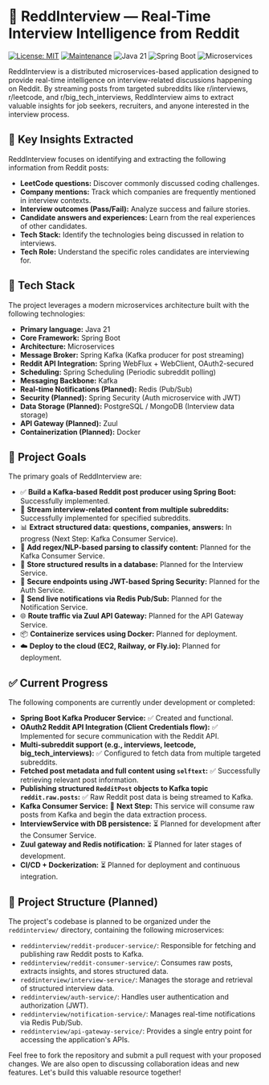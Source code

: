 # 🧠 ReddInterview — Real-Time Interview Intelligence from Reddit

[![License: MIT](https://img.shields.io/badge/License-MIT-yellow.svg)](https://opensource.org/licenses/MIT)
[![Maintenance](https://img.shields.io/badge/Maintained%3F-yes-green.svg)](https://github.com/your-github-username/ReddInterview/graphs/commit-activity)
![Java 21](https://img.shields.io/badge/Java-21-orange.svg)
![Spring Boot](https://img.shields.io/badge/Spring%20Boot-3.x-brightgreen.svg)
![Microservices](https://img.shields.io/badge/Microservices-Architecture-blueviolet.svg)

ReddInterview is a distributed microservices-based application designed to provide real-time intelligence on interview-related discussions happening on Reddit. By streaming posts from targeted subreddits like r/interviews, r/leetcode, and r/big_tech_interviews, ReddInterview aims to extract valuable insights for job seekers, recruiters, and anyone interested in the interview process.

## 🧩 Key Insights Extracted

ReddInterview focuses on identifying and extracting the following information from Reddit posts:

* **LeetCode questions:** Discover commonly discussed coding challenges.
* **Company mentions:** Track which companies are frequently mentioned in interview contexts.
* **Interview outcomes (Pass/Fail):** Analyze success and failure stories.
* **Candidate answers and experiences:** Learn from the real experiences of other candidates.
* **Tech Stack:** Identify the technologies being discussed in relation to interviews.
* **Tech Role:** Understand the specific roles candidates are interviewing for.

## 🚀 Tech Stack

The project leverages a modern microservices architecture built with the following technologies:

* **Primary language:** Java 21
* **Core Framework:** Spring Boot
* **Architecture:** Microservices
* **Message Broker:** Spring Kafka (Kafka producer for post streaming)
* **Reddit API Integration:** Spring WebFlux + WebClient, OAuth2-secured
* **Scheduling:** Spring Scheduling (Periodic subreddit polling)
* **Messaging Backbone:** Kafka
* **Real-time Notifications (Planned):** Redis (Pub/Sub)
* **Security (Planned):** Spring Security (Auth microservice with JWT)
* **Data Storage (Planned):** PostgreSQL / MongoDB (Interview data storage)
* **API Gateway (Planned):** Zuul
* **Containerization (Planned):** Docker

## 🎯 Project Goals

The primary goals of ReddInterview are:

* ✅ **Build a Kafka-based Reddit post producer using Spring Boot:** Successfully implemented.
* 🔄 **Stream interview-related content from multiple subreddits:** Successfully implemented for specified subreddits.
* 📊 **Extract structured data: questions, companies, answers:** In progress (Next Step: Kafka Consumer Service).
* 🧠 **Add regex/NLP-based parsing to classify content:** Planned for the Kafka Consumer Service.
* 💾 **Store structured results in a database:** Planned for the Interview Service.
* 🔐 **Secure endpoints using JWT-based Spring Security:** Planned for the Auth Service.
* 📢 **Send live notifications via Redis Pub/Sub:** Planned for the Notification Service.
* 🌐 **Route traffic via Zuul API Gateway:** Planned for the API Gateway Service.
* 📦 **Containerize services using Docker:** Planned for deployment.
* ☁️ **Deploy to the cloud (EC2, Railway, or Fly.io):** Planned for deployment.

## ✅ Current Progress

The following components are currently under development or completed:

* **Spring Boot Kafka Producer Service:** ✅ Created and functional.
* **OAuth2 Reddit API Integration (Client Credentials flow):** ✅ Implemented for secure communication with the Reddit API.
* **Multi-subreddit support (e.g., interviews, leetcode, big\_tech\_interviews):** ✅ Configured to fetch data from multiple targeted subreddits.
* **Fetched post metadata and full content using `selftext`:** ✅ Successfully retrieving relevant post information.
* **Publishing structured `RedditPost` objects to Kafka topic `reddit.raw.posts`:** ✅ Raw Reddit post data is being streamed to Kafka.
* **Kafka Consumer Service:** 🚧 **Next Step:** This service will consume raw posts from Kafka and begin the data extraction process.
* **InterviewService with DB persistence:** ⏳ Planned for development after the Consumer Service.
* **Zuul gateway and Redis notification:** ⏳ Planned for later stages of development.
* **CI/CD + Dockerization:** ⏳ Planned for deployment and continuous integration.

## 📂 Project Structure (Planned)

The project's codebase is planned to be organized under the `reddinterview/` directory, containing the following microservices:

* `reddinterview/reddit-producer-service/`: Responsible for fetching and publishing raw Reddit posts to Kafka.
* `reddinterview/reddit-consumer-service/`: Consumes raw posts, extracts insights, and stores structured data.
* `reddinterview/interview-service/`: Manages the storage and retrieval of structured interview data.
* `reddinterview/auth-service/`: Handles user authentication and authorization (JWT).
* `reddinterview/notification-service/`: Manages real-time notifications via Redis Pub/Sub.
* `reddinterview/api-gateway-service/`: Provides a single entry point for accessing the application's APIs.

Feel free to fork the repository and submit a pull request with your proposed changes. We are also open to discussing collaboration ideas and new features. Let's build this valuable resource together!
